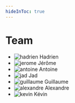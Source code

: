 ```yaml
---
hideInToc: true
---
```


# Team

<v-click>

- ![hadrien](/hadrien.jpeg) Hadrien
- ![jerome](/jerome.jpeg) Jérôme
- ![antoine](/antoine.png) Antoine
- ![jad](/jad.jpeg) Jad
- ![guillaume](/guillaume.jpeg) Guillaume
- ![alexandre](/alexandre.png) Alexandre
- ![kevin](/kevin.jpeg) Kévin

</v-click>

<!--
Hadrien TOMA: CEO (Chief Executive Officer) && Internship supervisor
Jérome Garcia: First permanent contract
Both doing consulting
Jad Chahed: Part time internship && freelance
Antoine GUILLO:  Sandwich courses stand for french alternance
Alexandre FIOTTI: retraining
Kévin COLLIOT: retraining
-->
